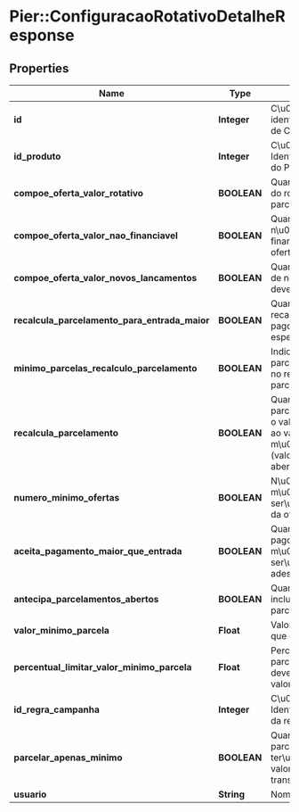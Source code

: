 # Pier::ConfiguracaoRotativoDetalheResponse

## Properties
Name | Type | Description | Notes
------------ | ------------- | ------------- | -------------
**id** | **Integer** | C\u00C3\u00B3digo de identifica\u00C3\u00A7\u00C3\u00A3o de ConfiguracaoRotativo (id). | [optional] 
**id_produto** | **Integer** | C\u00C3\u00B3digo de Identifica\u00C3\u00A7\u00C3\u00A3o do Produto (idProduto). | [optional] 
**compoe_oferta_valor_rotativo** | **BOOLEAN** | Quando verdadeiro, indica que o valor do rotativo deve compor a oferta de parcelamento. | [optional] 
**compoe_oferta_valor_nao_financiavel** | **BOOLEAN** | Quando verdadeiro, indica que o valor n\u00C3\u00A3o financi\u00C3\u00A1vel deve compor a oferta de parcelamento. | [optional] 
**compoe_oferta_valor_novos_lancamentos** | **BOOLEAN** | Quando verdadeiro, indica que o valor de novos lan\u00C3\u00A7amentos deve compor a oferta de parcelamento | [optional] 
**recalcula_parcelamento_para_entrada_maior** | **BOOLEAN** | Quando verdadeiro, indica que deve recalcular o parcelamento caso o valor pago de entrada seja maior que o valor esperado | [optional] 
**minimo_parcelas_recalculo_parcelamento** | **BOOLEAN** | Indica o m\u00C3\u00ADnimo de parcelas que ser\u00C3\u00A1 acatado no rec\u00C3\u00A1lculo do parcelamento. | [optional] 
**recalcula_parcelamento** | **BOOLEAN** | Quando verdadeiro, indica que o parcelamento deve ser recalculado caso o valor calculado da oferta seja inferior ao valor configurado m\u00C3\u00ADnimo da parcela (valorMinimoParcela) e de percentual aberto | [optional] 
**numero_minimo_ofertas** | **BOOLEAN** | N\u00C3\u00BAmero m\u00C3\u00ADnimo de parcelas que ser\u00C3\u00A1 acatado no recalculo da oferta. | [optional] 
**aceita_pagamento_maior_que_entrada** | **BOOLEAN** | Quando verdadeiro, indica que valores pagos entre o valor da entrada e o m\u00C3\u00ADnimo da fatura ser\u00C3\u00A3o acatados para a ades\u00C3\u00A3o ao parcelamento | [optional] 
**antecipa_parcelamentos_abertos** | **BOOLEAN** | Quando verdadeiro, indica que deve-se incluir o valor presente dos parcelamentos em aberto. | [optional] 
**valor_minimo_parcela** | **Float** | Valor m\u00C3\u00ADnimo da parcela que deve ser aceito na oferta. | [optional] 
**percentual_limitar_valor_minimo_parcela** | **Float** | Percentual sobre os valores de parcelamento anteriores em aberto que deve ser considerado para limitar valorMinimoParcela. | [optional] 
**id_regra_campanha** | **Integer** | C\u00C3\u00B3digo de Identifica\u00C3\u00A7\u00C3\u00A3o da regra de campanha. | [optional] 
**parcelar_apenas_minimo** | **BOOLEAN** | Quando verdadeiro, indica que parcelamento ofertado ter\u00C3\u00A1 como valor base o valor m\u00C3\u00ADnimo das transa\u00C3\u00A7\u00C3\u00B5es. | [optional] 
**usuario** | **String** | Nome do usu\u00C3\u00A1rio. | [optional] 


